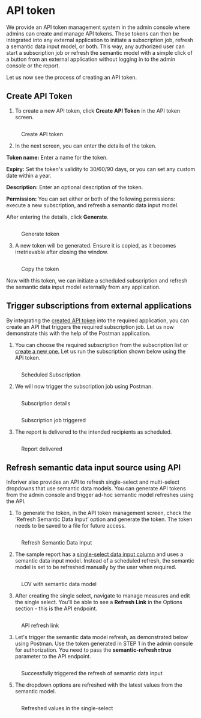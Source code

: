 # API token

We provide an API token management system in the admin console where admins can create and manage API tokens. These tokens can then be integrated into any external application to initiate a subscription job, refresh a semantic data input model, or both. This way, any authorized user can start a subscription job or refresh the semantic model with a simple click of a button from an external application without logging in to the admin console or the report.&#x20;

Let us now see the process of creating an API token.

## Create API Token

1. To create a new API token, click **Create API Token** in the API token screen.

<figure><img src="../../.gitbook/assets/image (748).png" alt=""><figcaption><p>Create API token</p></figcaption></figure>

2. In the next screen, you can enter the details of the token.

**Token name:** Enter a name for the token.

**Expiry:** Set the token's validity to 30/60/90 days, or you can set any custom date within a year.

**Description:** Enter an optional description of the token.

**Permission:** You can set either or both of the following permissions: execute a new subscription, and refresh a semantic data input model.

After entering the details, click **Generate**.

<figure><img src="../../.gitbook/assets/image (749).png" alt=""><figcaption><p>Generate token</p></figcaption></figure>

3. A new token will be generated. Ensure it is copied, as it becomes irretrievable after closing the window.

<figure><img src="../../.gitbook/assets/image (750).png" alt=""><figcaption><p>Copy the token</p></figcaption></figure>

Now with this token, we can initiate a scheduled subscription and refresh the semantic data input model externally from any application.

## **Trigger subscriptions from external applications**

By integrating the [created API token](api-token.md#create-api-token) into the required application, you can create an API that triggers the required subscription job. Let us now demonstrate this with the help of the Postman application.

1. You can choose the required subscription from the subscription list or [create a new one.](../../working-with-inforiver/11.-scheduling-reports/create-new-subscription/) Let us run the subscription shown below using the API token.

<figure><img src="../../.gitbook/assets/image (751).png" alt=""><figcaption><p>Scheduled Subscription</p></figcaption></figure>

2. We will now trigger the subscription job using Postman.

<figure><img src="../../.gitbook/assets/image (752).png" alt=""><figcaption><p>Subscription details</p></figcaption></figure>

<figure><img src="../../.gitbook/assets/9.1.2..png" alt=""><figcaption><p>Subscription job triggered</p></figcaption></figure>

3. The report is delivered to the intended recipients as scheduled.

<figure><img src="../../.gitbook/assets/image (754).png" alt=""><figcaption><p>Report delivered</p></figcaption></figure>

## **Refresh semantic data input source using API**

Inforiver also provides an API to refresh single-select and multi-select dropdowns that use semantic data models. You can generate API tokens from the admin console and trigger ad-hoc semantic model refreshes using the API.

1. To generate the token, in the API token management screen, check the ‘Refresh Semantic Data Input’ option and generate the token. The token needs to be saved to a file for future access.

<figure><img src="../../.gitbook/assets/9.2.1. sync refresh data input model-1.png" alt=""><figcaption><p>Refresh Semantic Data Input</p></figcaption></figure>

2. &#x20;The sample report has a [single-select data input column](../../working-with-inforiver/4.-adding-business-logic-and-formulae/insert-manual-input-columns/dropdown/#id-1.-creating-a-list-of-values) and uses a semantic data input model. Instead of a scheduled refresh, the semantic model is set to be refreshed manually by the user when required.

<figure><img src="../../.gitbook/assets/image (7).png" alt=""><figcaption><p>LOV with semantic data model </p></figcaption></figure>

3. After creating the single select, navigate to manage measures and edit the single select. You'll be able to see a **Refresh Link** in the Options section - this is the API endpoint.

<figure><img src="../../.gitbook/assets/image (2) (1).png" alt=""><figcaption><p>API refresh link</p></figcaption></figure>

3. Let's trigger the semantic data model refresh, as demonstrated below using Postman. Use the token generated in STEP 1 in the admin console for authorization. You need to pass the **semantic-refresh=true** parameter to the API endpoint.

<figure><img src="../../.gitbook/assets/9.2.3. sync refresh data input model-1.1.png" alt=""><figcaption><p>Successfully triggered the refresh of semantic data input</p></figcaption></figure>

5. The dropdown options are refreshed with the latest values from the semantic model.

<figure><img src="../../.gitbook/assets/image (3) (1).png" alt=""><figcaption><p>Refreshed values in the single-select</p></figcaption></figure>
